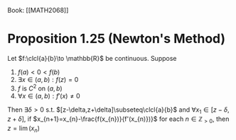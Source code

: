 Book: [[MATH2068]]
# Proposition 1.25 (Newton's Method)
Let $f:\clcl{a}{b}\to \mathbb{R}$ be continuous.
Suppose
1. $f(a)<0<f(b)$
2. $\exists x\in(a,b):f(z)=0$ 
3. $f$ is $C^{2}$ on $(a,b)$
4. $\forall x\in(a,b):f'(x)\neq 0$

Then $\exists \delta>0$ s.t. $[z-\delta,z+\delta]\subseteq\clcl{a}{b}$ and
$\forall x_{1}\in[z-\delta,z+\delta]$, if $x_{n+1}=x_{n}-\frac{f(x_{n})}{f'(x_{n)})}$ for each $n\in \mathbb{Z}_{>0}$, then $z=\lim (x_{n})$
